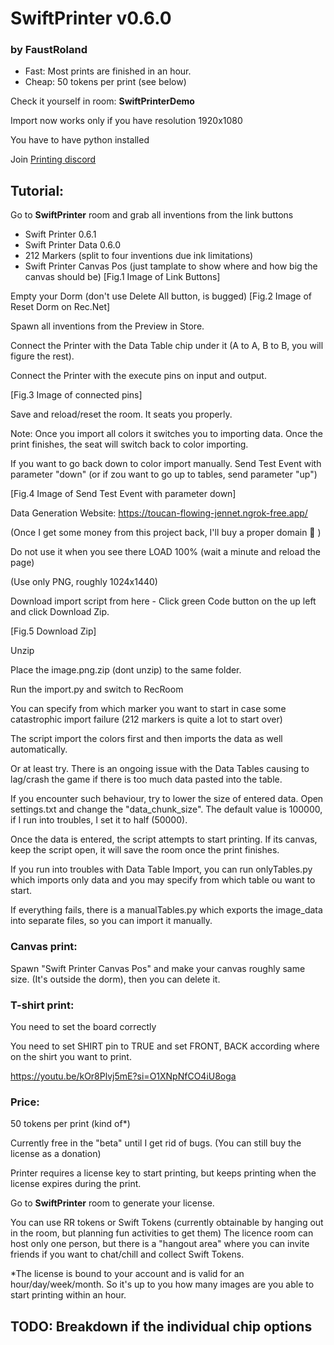 # SwiftPrinter v0.6.0

### by FaustRoland

 - Fast: Most prints are finished in an hour.
 - Cheap: 50 tokens per print (see below)

Check it yourself in room: **SwiftPrinterDemo**


Import now works only if you have resolution 1920x1080

You have to have python installed

Join [Printing discord](https://discord.gg/GuzwRMsyW8)


## Tutorial:

Go to **SwiftPrinter** room and grab all inventions from the link buttons
 - Swift Printer 0.6.1
 - Swift Printer Data 0.6.0
 - 212 Markers (split to four inventions due ink limitations)
 - Swift Printer Canvas Pos (just tamplate to show where and how big the canvas should be)
[Fig.1 Image of Link Buttons]

Empty your Dorm
(don't use Delete All button, is bugged)
[Fig.2 Image of Reset Dorm on Rec.Net]

Spawn all inventions from the Preview in Store. 

Connect the Printer with the Data Table chip under it (A to A, B to B, you will figure the rest). 

Connect the Printer with the execute pins on input and output.

[Fig.3 Image of connected pins]

Save and reload/reset the room. It seats you properly.


Note: Once you import all colors it switches you to importing data. Once the print finishes, the seat will switch back to color importing.

If you want to go back down to color import manually. Send Test Event with parameter "down" (or if zou want to go up to tables, send parameter "up")

[Fig.4 Image of Send Test Event with parameter down]




Data Generation Website: https://toucan-flowing-jennet.ngrok-free.app/ 

(Once I get some money from this project back, I'll buy a proper domain 🙂 )

Do not use it when you see there LOAD 100% (wait a minute and reload the page)


(Use only PNG, roughly 1024x1440)


Download import script from here - Click green Code button on the up left and click Download Zip.

[Fig.5 Download Zip]



Unzip




Place the image.png.zip (dont unzip) to the same folder.



Run the import.py and switch to RecRoom

You can specify from which marker you want to start in case some catastrophic import failure (212 markers is quite a lot to start over)

The script import the colors first and then imports the data as well automatically.

Or at least try. There is an ongoing issue with the Data Tables causing to lag/crash the game if there is too much data pasted into the table.

If you encounter such behaviour, try to lower the size of entered data. Open settings.txt and change the "data_chunk_size". The default value is 100000, if I run into troubles, I set it to half (50000).


Once the data is entered, the script attempts to start printing. If its canvas, keep the script open, it will save the room once the print finishes.

If you run into troubles with Data Table Import, you can run onlyTables.py which imports only data and you may specify from which table ou want to start.

If everything fails, there is a manualTables.py which exports the image_data into separate files, so you can import it manually.




### Canvas print: 

Spawn "Swift Printer Canvas Pos" and make your canvas roughly same size. (It's outside the dorm), then you can delete it.



### T-shirt print:

You need to set the board correctly

You need to set SHIRT pin to TRUE and set FRONT, BACK according where on the shirt you want to print.

https://youtu.be/kOr8Plvj5mE?si=O1XNpNfCO4iU8oga



### Price: 

50 tokens per print (kind of*)

Currently free in the "beta" until I get rid of bugs. (You can still buy the license as a donation)


Printer requires a license key to start printing, but keeps printing when the license expires during the print. 



Go to **SwiftPrinter** room to generate your license.


You can use RR tokens or Swift Tokens (currently obtainable by hanging out in the room, but planning fun activities to get them)
The licence room can host only one person, but there is a "hangout area" where you can invite friends if you want to chat/chill and collect Swift Tokens.


*The license is bound to your account and is valid for an hour/day/week/month. So it's up to you how many images are you able to start printing within an hour.


## TODO: Breakdown if the individual chip options